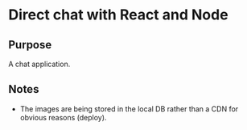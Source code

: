 # Direct chat with React and Node
## Purpose
A chat application.


## Notes
- The images are being stored in the local DB rather than a CDN for obvious reasons (deploy).